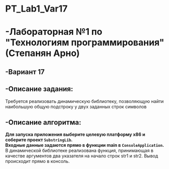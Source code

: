 # PT_Lab1_Var17
# -Лабораторная №1 по "Технологиям программирования"<br/>(Степанян Арно)

## -Вариант 17

## -Описание задания:
Требуется реализовать динамическую библиотеку, позволяющую найти наибольшую общую подстроку у двух заданных строк 
символов

## -Описание алгоритма:
**Для запуска приложения выберите целевую платформу x86 и соберите проект `SubstringLib`.**<br/>
**Входные данные задаются прямо в функции main в `ConsoleApplication`.**<br/>
В динамической библиотеке реализована функция, принимающая в качестве 
аргументов два указателя на начало строк str1 и str2.
Вывод происходит прямо в консоль.
